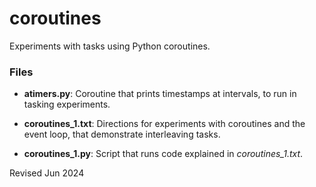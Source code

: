 
coroutines
==========

Experiments with tasks using Python coroutines.

### Files ###

- **atimers.py**: Coroutine that prints timestamps at intervals, to run
  in tasking experiments.

- **coroutines_1.txt**: Directions for experiments with coroutines and
  the event loop, that demonstrate interleaving tasks.

- **coroutines_1.py**: Script that runs code explained in *coroutines_1.txt*.


Revised Jun 2024


